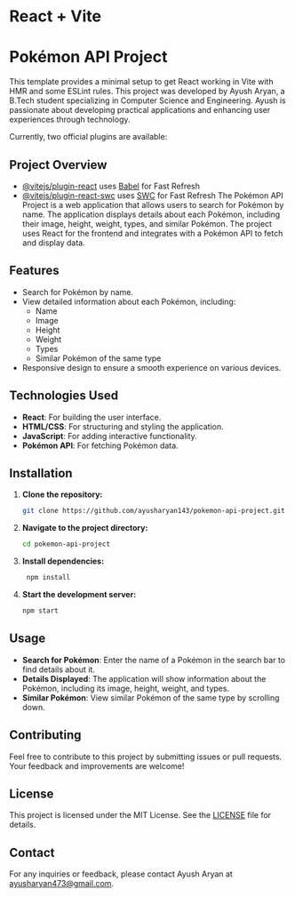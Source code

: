 # React + Vite
# Pokémon API Project

This template provides a minimal setup to get React working in Vite with HMR and some ESLint rules.
This project was developed by Ayush Aryan, a B.Tech student specializing in Computer Science and Engineering. Ayush is passionate about developing practical applications and enhancing user experiences through technology.

Currently, two official plugins are available:
## Project Overview

- [@vitejs/plugin-react](https://github.com/vitejs/vite-plugin-react/blob/main/packages/plugin-react/README.md) uses [Babel](https://babeljs.io/) for Fast Refresh
- [@vitejs/plugin-react-swc](https://github.com/vitejs/vite-plugin-react-swc) uses [SWC](https://swc.rs/) for Fast Refresh
The Pokémon API Project is a web application that allows users to search for Pokémon by name. The application displays details about each Pokémon, including their image, height, weight, types, and similar Pokémon. The project uses React for the frontend and integrates with a Pokémon API to fetch and display data.

## Features

- Search for Pokémon by name.
- View detailed information about each Pokémon, including:
  - Name
  - Image
  - Height
  - Weight
  - Types
  - Similar Pokémon of the same type
- Responsive design to ensure a smooth experience on various devices.

## Technologies Used

- **React**: For building the user interface.
- **HTML/CSS**: For structuring and styling the application.
- **JavaScript**: For adding interactive functionality.
- **Pokémon API**: For fetching Pokémon data.

## Installation

1. **Clone the repository:**

   ```bash
   git clone https://github.com/ayusharyan143/pokemon-api-project.git

2. **Navigate to the project directory:**

   ```bash
   cd pokemon-api-project
3. **Install dependencies:**
   ```bash
    npm install

4. **Start the development server:**

   ```bash
   npm start
## Usage
- **Search for Pokémon**: Enter the name of a Pokémon in the search bar to find details about it.
- **Details Displayed**: The application will show information about the Pokémon, including its image, height, weight, and types.
- **Similar Pokémon**: View similar Pokémon of the same type by scrolling down.
## Contributing
Feel free to contribute to this project by submitting issues or pull requests. Your feedback and improvements are welcome!
## License
This project is licensed under the MIT License. See the [LICENSE](LICENSE) file for details.
## Contact
For any inquiries or feedback, please contact Ayush Aryan at [ayusharyan473@gmail.com](mailto:ayusharyan473@gmail.com).